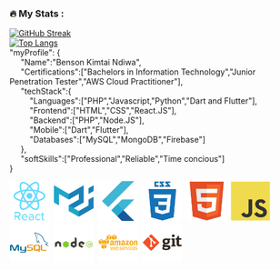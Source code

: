 ### :fire: My Stats :
[![GitHub Streak](http://github-readme-streak-stats.herokuapp.com?user=Benson306&theme=dark&background=000000)](https://git.io/streak-stats)
<br />
[![Top Langs](https://github-readme-stats.vercel.app/api/top-langs/?username=Benson306&layout=compact&theme=vision-friendly-dark)](https://github.com/anuraghazra/github-readme-stats)
<br />
"myProfile": {<br />
&nbsp;&nbsp;&nbsp;&nbsp; "Name":"Benson Kimtai Ndiwa",<br />
&nbsp;&nbsp;&nbsp;&nbsp; "Certifications":["Bachelors in Information Technology","Junior Penetration Tester","AWS Cloud Practitioner"],<br />
&nbsp;&nbsp;&nbsp;&nbsp; "techStack":{<br />
&nbsp;&nbsp;&nbsp;&nbsp;&nbsp;&nbsp;&nbsp;&nbsp; "Languages":["PHP","Javascript,"Python","Dart and Flutter"],<br />
&nbsp;&nbsp;&nbsp;&nbsp;&nbsp;&nbsp;&nbsp;&nbsp; "Frontend":["HTML","CSS","React.JS"],<br />
&nbsp;&nbsp;&nbsp;&nbsp;&nbsp;&nbsp;&nbsp;&nbsp; "Backend":["PHP","Node.JS"],<br />
&nbsp;&nbsp;&nbsp;&nbsp;&nbsp;&nbsp;&nbsp;&nbsp; "Mobile":["Dart","Flutter"],<br />
&nbsp;&nbsp;&nbsp;&nbsp;&nbsp;&nbsp;&nbsp;&nbsp; "Databases":["MySQL","MongoDB","Firebase"]<br />
&nbsp;&nbsp;&nbsp;&nbsp; },<br />
&nbsp;&nbsp;&nbsp;&nbsp; "softSkills":["Professional","Reliable","Time concious"]<br />
}
<br />
<div>
  <img src="https://github.com/devicons/devicon/blob/master/icons/react/react-original-wordmark.svg" title="React" alt="React" width="70" height="70"/>&nbsp;
  <img src="https://github.com/devicons/devicon/blob/master/icons/materialui/materialui-original.svg" title="Material UI" alt="Material UI" width="70" height="70"/>&nbsp;
  <img src="https://github.com/devicons/devicon/blob/master/icons/flutter/flutter-original.svg" title="Flutter" alt="Flutter" width="70" height="70"/>&nbsp;
  <img src="https://github.com/devicons/devicon/blob/master/icons/css3/css3-plain-wordmark.svg"  title="CSS3" alt="CSS" width="70" height="70"/>&nbsp;
  <img src="https://github.com/devicons/devicon/blob/master/icons/html5/html5-original.svg" title="HTML5" alt="HTML" width="70" height="70"/>&nbsp;
  <img src="https://github.com/devicons/devicon/blob/master/icons/javascript/javascript-original.svg" title="JavaScript" alt="JavaScript" width="70" height="70"/>&nbsp;
  <img src="https://github.com/devicons/devicon/blob/master/icons/mysql/mysql-original-wordmark.svg" title="MySQL"  alt="MySQL" width="70" height="70"/>&nbsp;
  <img src="https://github.com/devicons/devicon/blob/master/icons/nodejs/nodejs-original-wordmark.svg" title="NodeJS" alt="NodeJS" width="70" height="70"/>&nbsp;
  <img src="https://github.com/devicons/devicon/blob/master/icons/amazonwebservices/amazonwebservices-plain-wordmark.svg" title="AWS" alt="AWS" width="70" height="70"/>&nbsp;
  <img src="https://github.com/devicons/devicon/blob/master/icons/git/git-original-wordmark.svg" title="Git" **alt="Git" width="70" height="70"/>
</div>

